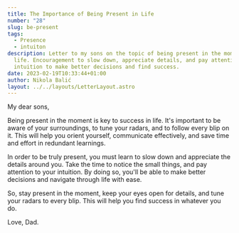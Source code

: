 ```yaml
---
title: The Importance of Being Present in Life
number: "28"
slug: be-present
tags:
  - Presence
  - intuiton
description: Letter to my sons on the topic of being present in the moment in
  life. Encouragement to slow down, appreciate details, and pay attention to
  intuition to make better decisions and find success.
date: 2023-02-19T10:33:44+01:00
author: Nikola Balić
layout: ../../layouts/LetterLayout.astro
---
```

My dear sons,

Being present in the moment is key to success in life. It's important to be aware of your surroundings, to tune your radars, and to follow every blip on it. This will help you orient yourself, communicate effectively, and save time and effort in redundant learnings.

In order to be truly present, you must learn to slow down and appreciate the details around you. Take the time to notice the small things, and pay attention to your intuition. By doing so, you'll be able to make better decisions and navigate through life with ease.

So, stay present in the moment, keep your eyes open for details, and tune your radars to every blip. This will help you find success in whatever you do.

Love, Dad.